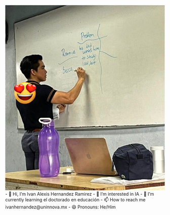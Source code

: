 <img src="IMG_1637.jpeg">
- 👋 Hi, I’m Ivan Alexis Hernandez Ramirez
- 👀 I’m interested in IA
- 🌱 I’m currently learning el doctorado en educación
- 📫 How to reach me ivanhernandez@uninnova.mx
- 😄 Pronouns: He/Him


<!---
MtroAlexisHdez9/MtroAlexisHdez9 is a ✨ special ✨ repository because its `README.md` (this file) appears on your GitHub profile.
You can click the Preview link to take a look at your changes.
--->
